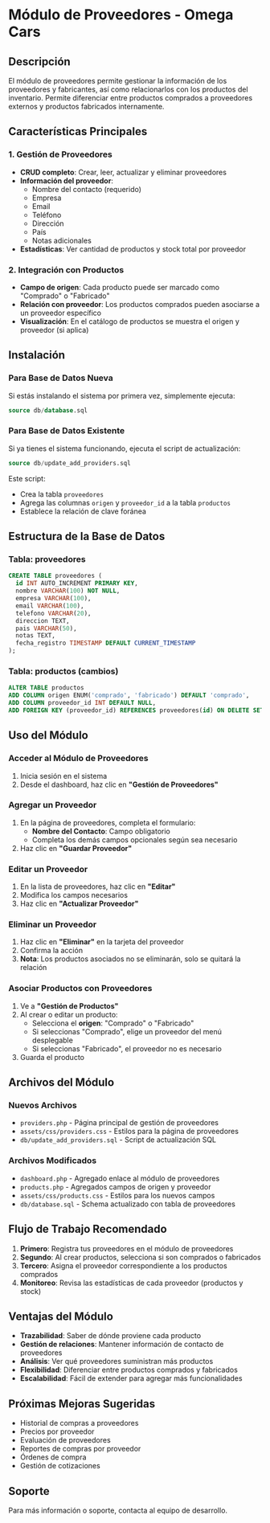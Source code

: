 # Módulo de Proveedores - Omega Cars

## Descripción

El módulo de proveedores permite gestionar la información de los proveedores y fabricantes, así como relacionarlos con los productos del inventario. Permite diferenciar entre productos comprados a proveedores externos y productos fabricados internamente.

## Características Principales

### 1. Gestión de Proveedores
- **CRUD completo**: Crear, leer, actualizar y eliminar proveedores
- **Información del proveedor**:
  - Nombre del contacto (requerido)
  - Empresa
  - Email
  - Teléfono
  - Dirección
  - País
  - Notas adicionales
- **Estadísticas**: Ver cantidad de productos y stock total por proveedor

### 2. Integración con Productos
- **Campo de origen**: Cada producto puede ser marcado como "Comprado" o "Fabricado"
- **Relación con proveedor**: Los productos comprados pueden asociarse a un proveedor específico
- **Visualización**: En el catálogo de productos se muestra el origen y proveedor (si aplica)

## Instalación

### Para Base de Datos Nueva
Si estás instalando el sistema por primera vez, simplemente ejecuta:
```sql
source db/database.sql
```

### Para Base de Datos Existente
Si ya tienes el sistema funcionando, ejecuta el script de actualización:
```sql
source db/update_add_providers.sql
```

Este script:
- Crea la tabla `proveedores`
- Agrega las columnas `origen` y `proveedor_id` a la tabla `productos`
- Establece la relación de clave foránea

## Estructura de la Base de Datos

### Tabla: proveedores
```sql
CREATE TABLE proveedores (
  id INT AUTO_INCREMENT PRIMARY KEY,
  nombre VARCHAR(100) NOT NULL,
  empresa VARCHAR(100),
  email VARCHAR(100),
  telefono VARCHAR(20),
  direccion TEXT,
  pais VARCHAR(50),
  notas TEXT,
  fecha_registro TIMESTAMP DEFAULT CURRENT_TIMESTAMP
);
```

### Tabla: productos (cambios)
```sql
ALTER TABLE productos
ADD COLUMN origen ENUM('comprado', 'fabricado') DEFAULT 'comprado',
ADD COLUMN proveedor_id INT DEFAULT NULL,
ADD FOREIGN KEY (proveedor_id) REFERENCES proveedores(id) ON DELETE SET NULL;
```

## Uso del Módulo

### Acceder al Módulo de Proveedores
1. Inicia sesión en el sistema
2. Desde el dashboard, haz clic en **"Gestión de Proveedores"**

### Agregar un Proveedor
1. En la página de proveedores, completa el formulario:
   - **Nombre del Contacto**: Campo obligatorio
   - Completa los demás campos opcionales según sea necesario
2. Haz clic en **"Guardar Proveedor"**

### Editar un Proveedor
1. En la lista de proveedores, haz clic en **"Editar"**
2. Modifica los campos necesarios
3. Haz clic en **"Actualizar Proveedor"**

### Eliminar un Proveedor
1. Haz clic en **"Eliminar"** en la tarjeta del proveedor
2. Confirma la acción
3. **Nota**: Los productos asociados no se eliminarán, solo se quitará la relación

### Asociar Productos con Proveedores
1. Ve a **"Gestión de Productos"**
2. Al crear o editar un producto:
   - Selecciona el **origen**: "Comprado" o "Fabricado"
   - Si seleccionas "Comprado", elige un proveedor del menú desplegable
   - Si seleccionas "Fabricado", el proveedor no es necesario
3. Guarda el producto

## Archivos del Módulo

### Nuevos Archivos
- `providers.php` - Página principal de gestión de proveedores
- `assets/css/providers.css` - Estilos para la página de proveedores
- `db/update_add_providers.sql` - Script de actualización SQL

### Archivos Modificados
- `dashboard.php` - Agregado enlace al módulo de proveedores
- `products.php` - Agregados campos de origen y proveedor
- `assets/css/products.css` - Estilos para los nuevos campos
- `db/database.sql` - Schema actualizado con tabla de proveedores

## Flujo de Trabajo Recomendado

1. **Primero**: Registra tus proveedores en el módulo de proveedores
2. **Segundo**: Al crear productos, selecciona si son comprados o fabricados
3. **Tercero**: Asigna el proveedor correspondiente a los productos comprados
4. **Monitoreo**: Revisa las estadísticas de cada proveedor (productos y stock)

## Ventajas del Módulo

- **Trazabilidad**: Saber de dónde proviene cada producto
- **Gestión de relaciones**: Mantener información de contacto de proveedores
- **Análisis**: Ver qué proveedores suministran más productos
- **Flexibilidad**: Diferenciar entre productos comprados y fabricados
- **Escalabilidad**: Fácil de extender para agregar más funcionalidades

## Próximas Mejoras Sugeridas

- Historial de compras a proveedores
- Precios por proveedor
- Evaluación de proveedores
- Reportes de compras por proveedor
- Órdenes de compra
- Gestión de cotizaciones

## Soporte

Para más información o soporte, contacta al equipo de desarrollo.
